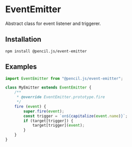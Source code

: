 # EventEmitter

Abstract class for event listener and triggerer.


## Installation

    npm install @pencil.js/event-emitter


## Examples

```js
import EventEmitter from "@pencil.js/event-emitter";

class MyEmitter extends EventEmitter {
    /**
     * @override EventEmitter.prototype.fire
     */
    fire (event) {
        super.fire(event);
        const trigger = `on${capitalize(event.name)}`;
        if (target[trigger]) {
            target[trigger](event);
        }
    }
}
```